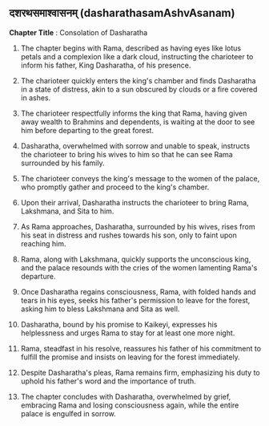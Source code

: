 ## दशरथसमाश्वासनम् (dasharathasamAshvAsanam)

**Chapter Title** : Consolation of Dasharatha

1. The chapter begins with Rama, described as having eyes like lotus petals and a complexion like a dark cloud, instructing the charioteer to inform his father, King Dasharatha, of his presence.

2. The charioteer quickly enters the king's chamber and finds Dasharatha in a state of distress, akin to a sun obscured by clouds or a fire covered in ashes.

3. The charioteer respectfully informs the king that Rama, having given away wealth to Brahmins and dependents, is waiting at the door to see him before departing to the great forest.

4. Dasharatha, overwhelmed with sorrow and unable to speak, instructs the charioteer to bring his wives to him so that he can see Rama surrounded by his family.

5. The charioteer conveys the king's message to the women of the palace, who promptly gather and proceed to the king's chamber.

6. Upon their arrival, Dasharatha instructs the charioteer to bring Rama, Lakshmana, and Sita to him.

7. As Rama approaches, Dasharatha, surrounded by his wives, rises from his seat in distress and rushes towards his son, only to faint upon reaching him.

8. Rama, along with Lakshmana, quickly supports the unconscious king, and the palace resounds with the cries of the women lamenting Rama's departure.

9. Once Dasharatha regains consciousness, Rama, with folded hands and tears in his eyes, seeks his father's permission to leave for the forest, asking him to bless Lakshmana and Sita as well.

10. Dasharatha, bound by his promise to Kaikeyi, expresses his helplessness and urges Rama to stay for at least one more night.

11. Rama, steadfast in his resolve, reassures his father of his commitment to fulfill the promise and insists on leaving for the forest immediately.

12. Despite Dasharatha's pleas, Rama remains firm, emphasizing his duty to uphold his father's word and the importance of truth.

13. The chapter concludes with Dasharatha, overwhelmed by grief, embracing Rama and losing consciousness again, while the entire palace is engulfed in sorrow.
